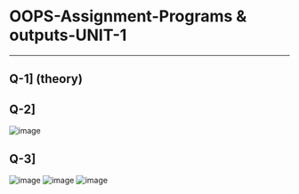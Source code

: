 # OOPS-Assignment-Programs & outputs-UNIT-1
----------------------------------
Q-1] (theory)
--------
Q-2]
----
![image](https://github.com/user-attachments/assets/4680c6da-4f21-45f2-b5da-ea7f66beb33d)

Q-3]
-------
![image](https://github.com/user-attachments/assets/9d645190-cb58-4241-87a8-4ddddbb37b1c)
![image](https://github.com/user-attachments/assets/fe5b4c8f-aec7-4943-8b4a-6745e9a43a28)
![image](https://github.com/user-attachments/assets/4f331814-85cb-4987-9939-4d53e932e41f)




